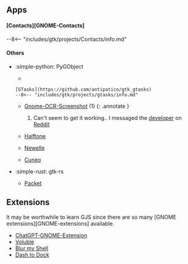 ## Apps

#### [Contacts][GNOME-Contacts]

--8<-- "includes/gtk/projects/Contacts/info.md"


#### Others

<div class="grid cards" markdown>

-   :simple-python: PyGObject

    -   

        [GTasks](https://github.com/antipatico/gtk_gtasks)
        --8<-- "includes/gtk/projects/gtasks/info.md"

    -   [Gnome-OCR-Screenshot](https://github.com/funinkina/Gnome-OCR-Screenshot) (1)
        {: .annotate }

        1.  Can't seem to get it working.. I messaged the [developer](https://www.reddit.com/user/ashtraxk/) on [Reddit](https://www.reddit.com/r/gnome/comments/1ktis0x/comment/mtvdo8d/?utm_source=share&utm_medium=web3x&utm_name=web3xcss&utm_term=1&utm_content=share_button) 

    -   [Halftone](https://github.com/tfuxu/Halftone)

    -   [Newelle](https://github.com/qwersyk/Newelle)

    -   [Cuneo](https://github.com/heidefinnischen/cuneo/) 

-   :simple-rust: gtk-rs

    - [Packet](https://github.com/nozwock/packet)


</div>


## Extensions

It may be worthwhile to learn GJS since there are so many [GNOME extensions][GNOME-extensions] available.

-   [ChatGPT-GNOME-Extension](https://github.com/macdaddyaz20/ChatGPT-GNOME-Extension)
-   [Voluble](https://github.com/QuantiusBenignus/voluble)
-   [Blur my Shell](https://github.com/aunetx/blur-my-shell)
-   [Dash to Dock](https://github.com/micheleg/dash-to-dock)
